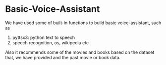 # Basic-Voice-Assistant
We have used some of built-in functions to build basic voice-assistant, such as 
1. pyttsx3: python text to speech
2. speech recognition, os, wikipedia etc

Also it recommends some of the movies and books based on the dataset that, we have provided and the past movie or book data.
